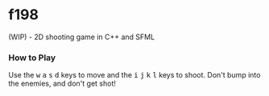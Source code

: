 # f198
(WIP) - 2D shooting game in C++ and SFML

### How to Play

Use the <kbd>w</kbd> <kbd>a</kbd> <kbd>s</kbd> <kbd>d</kbd> keys to move and the <kbd>i</kbd> <kbd>j</kbd> <kbd>k</kbd> <kbd>l</kbd> keys to shoot. Don't bump into the enemies, and don't get shot!
